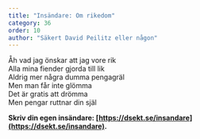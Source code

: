 ```yaml
---
title: "Insändare: Om rikedom"
category: 36
order: 10
author: "Säkert David Peilitz eller någon"
---
```

Åh vad jag önskar att jag vore rik <br />
Alla mina fiender gjorda till lik <br />
Aldrig mer några dumma pengagräl <br />
Men man får inte glömma <br />
Det är gratis att drömma <br />
Men pengar ruttnar din själ <br />

**Skriv din egen insändare: [https://dsekt.se/insandare](https://dsekt.se/insandare).**
